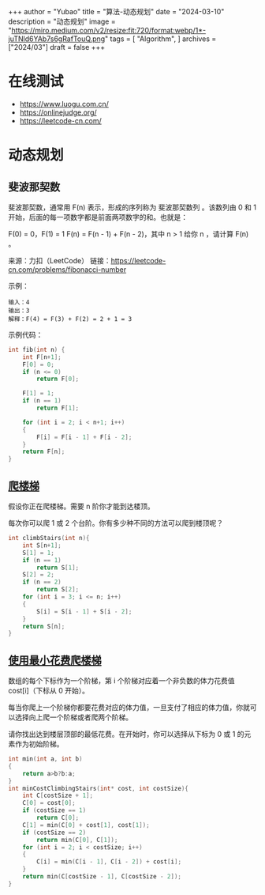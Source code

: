 +++
author = "Yubao"
title = "算法-动态规划"
date = "2024-03-10"
description = "动态规划"
image = "https://miro.medium.com/v2/resize:fit:720/format:webp/1*-juTNld6YAb7s6gRafTouQ.png"
tags = [
    "Algorithm",
]
archives = ["2024/03"]
draft = false
+++


# 在线测试

- https://www.luogu.com.cn/
- https://onlinejudge.org/
- https://leetcode-cn.com/

# 动态规划

## 斐波那契数

斐波那契数，通常用 F(n) 表示，形成的序列称为 斐波那契数列 。该数列由 0 和 1 开始，后面的每一项数字都是前面两项数字的和。也就是：

F(0) = 0，F(1) = 1
F(n) = F(n - 1) + F(n - 2)，其中 n > 1
给你 n ，请计算 F(n) 。

来源：力扣（LeetCode）
链接：https://leetcode-cn.com/problems/fibonacci-number

示例：

```
输入：4
输出：3
解释：F(4) = F(3) + F(2) = 2 + 1 = 3
```

示例代码：

```cpp
int fib(int n) {
    int F[n+1];
    F[0] = 0;
    if (n <= 0)
        return F[0];

    F[1] = 1;
    if (n == 1)
        return F[1];

    for (int i = 2; i < n+1; i++)
    {
        F[i] = F[i - 1] + F[i - 2];
    }
    return F[n];
}
```

## [爬楼梯](https://leetcode-cn.com/problems/climbing-stairs/)

假设你正在爬楼梯。需要 n 阶你才能到达楼顶。

每次你可以爬 1 或 2 个台阶。你有多少种不同的方法可以爬到楼顶呢？

```cpp
int climbStairs(int n){
    int S[n+1];
    S[1] = 1;
    if (n == 1)
        return S[1];
    S[2] = 2;
    if (n == 2)
        return S[2];
    for (int i = 3; i <= n; i++)
    {
        S[i] = S[i - 1] + S[i - 2];
    }
    return S[n];
}
```

## [ 使用最小花费爬楼梯](https://leetcode-cn.com/problems/min-cost-climbing-stairs/)

数组的每个下标作为一个阶梯，第 i 个阶梯对应着一个非负数的体力花费值 cost[i]（下标从 0 开始）。

每当你爬上一个阶梯你都要花费对应的体力值，一旦支付了相应的体力值，你就可以选择向上爬一个阶梯或者爬两个阶梯。

请你找出达到楼层顶部的最低花费。在开始时，你可以选择从下标为 0 或 1 的元素作为初始阶梯。

```cpp
int min(int a, int b)
{
    return a>b?b:a;
}
int minCostClimbingStairs(int* cost, int costSize){
    int C[costSize + 1];
    C[0] = cost[0];
    if (costSize == 1)
        return C[0];
    C[1] = min(C[0] + cost[1], cost[1]);
    if (costSize == 2)
        return min(C[0], C[1]);
    for (int i = 2; i < costSize; i++)
    {
        C[i] = min(C[i - 1], C[i - 2]) + cost[i];
    }
    return min(C[costSize - 1], C[costSize - 2]);
}
```



